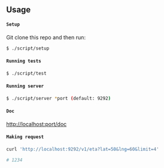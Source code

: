 ## Usage

#### `Setup`

Git clone this repo and then run:
```bash
$ ./script/setup
```

#### `Running tests`

```bash
$ ./script/test
```

#### `Running server`

```bash
$ ./script/server *port (default: 9292)
```

#### `Doc`

[http://localhost:port/doc](http://localhost:9292/doc)

#### `Making request`

```bash
curl 'http://localhost:9292/v1/eta?lat=50&lng=60&limit=4'

# 1234
```
